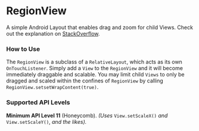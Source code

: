 # RegionView
A simple Android Layout that enables drag and zoom for child Views. Check out the explanation on [StackOverflow](https://stackoverflow.com/questions/9398057/android-move-a-view-on-touch-move-action-move/45241868#45241868).

### How to Use
The `RegionView` is a subclass of a `RelativeLayout`, which acts as its own `OnTouchListener`. Simply add a `View` to the `RegionView` and it will become immediately draggable and scalable. You may limit child `Views` to only be dragged and scaled within the confines of `RegionView` by calling `RegionView.setsetWrapContent(true)`.

### Supported API Levels
**Minimum API Level 11** (Honeycomb). *(Uses* `View.setScaleX()` *and* `View.setScaleY()`, *and the likes).*
